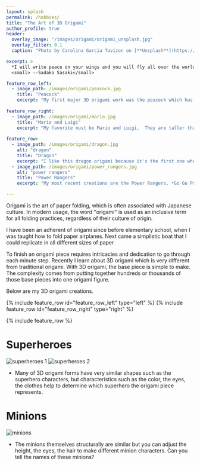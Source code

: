 ```yaml
---
layout: splash
permalink: /hobbies/
title: "The Art of 3D Origami"
author_profile: true
header:
  overlay_image: "/images/origami/origami_unsplash.jpg"
  overlay_filter: 0.1
  caption: "Photo by Carolina Garcia Tavizon on [**Unsplash**](https://unsplash.com)"

excerpt: >
  *I will write peace on your wings and you will fly all over the world.*<br />
  <small> --Sadako Sasaki</small>

feature_row_left:
  - image_path: /images/origami/peacock.jpg
    title: "Peacock"
    excerpt: "My first major 3D origami work was the peacock which has about 18 tails of different shapes and sizes.  The body of the peacock needs to be curved to give the shape of the bird.  The legs and the feathers have to be positioned correctly such that it won't flip over while standing."
    
feature_row_right:
  - image_path: /images/origami/mario.jpg
    title: "Mario and Luigi"
    excerpt: "My favorite must be Mario and Luigi.  They are taller than the rest of my origami figures.  Their big noses are prominent on their faces along with their signature mustaches and hats."
    
feature_row:
  - image_path: /images/origami/dragon.jpg
    alt: "dragon"
    title: "Dragon"
    excerpt: "I like this dragon origami because it's the first one where I learned to curve a long string of pieces into the wavy shape.  The floating waves around the body give the illusion of the dragon flying through the cloud."
  - image_path: /images/origami/power_rangers.jpg
    alt: "power rangers"
    title: "Power Rangers"
    excerpt: "My most recent creations are the Power Rangers. *Go Go Power Rangers*. I tried to replicate the color, the height, and the eyes of each Power Ranger."

---
```


Origami is the art of paper folding, which is often associated with Japanese culture. In modern usage, the word "origami" is used as an inclusive term for all folding practices, regardless of their culture of origin. 

I have been an adherent of origami since before elementary school, when I was taught how to fold paper airplanes. Next came a simplistic boat that I could replicate in all different sizes of paper

To finish an origami piece requires intricacies and dedication to go through each minute step. Recently I learn about 3D origami which is very different from traditional origami. With 3D origami, the base piece is simple to make. The complexity comes from putting together hundreds or thousands of those base pieces into one origami figure.

Below are my 3D origami creations.

{% include feature_row id="feature_row_left" type="left" %}
{% include feature_row id="feature_row_right" type="right" %}

{% include feature_row %}

# Superheroes
<img src="{{ site.url }}{{ site.baseurl }}/images/origami/superheros1.png" alt="superheroes 1">
<img src="{{ site.url }}{{ site.baseurl }}/images/origami/superheros2.png" alt="superheroes 2">

* Many of 3D origami forms have very similar shapes such as the superhero characters, but characteristics such as the color, the eyes, the clothes help to determine which superhero the origami piece represents.

# Minions
<img src="{{ site.url }}{{ site.baseurl }}/images/origami/minions.png" alt="minions">

* The minions themselves structurally are similar but you can adjust the height, the eyes, the hair to make different minion characters. Can you tell the names of these minions? 






